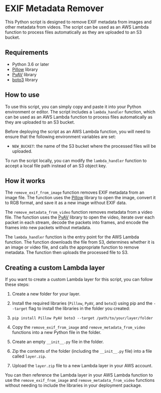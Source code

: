 
# EXIF Metadata Remover

This Python script is designed to remove EXIF metadata from images and other metadata from videos. The script can be used as an AWS Lambda function to process files automatically as they are uploaded to an S3 bucket.

## Requirements

-   Python 3.6 or later
-   [Pillow](https://pillow.readthedocs.io/en/stable/) library
-   [PyAV](https://pyav.org/) library
-   [boto3](https://boto3.amazonaws.com/v1/documentation/api/latest/index.html) library

## How to use

To use this script, you can simply copy and paste it into your Python environment or editor. The script includes a `lambda_handler` function, which can be used as an AWS Lambda function to process files automatically as they are uploaded to an S3 bucket.

Before deploying the script as an AWS Lambda function, you will need to ensure that the following environment variables are set:

-   `NEW_BUCKET`: the name of the S3 bucket where the processed files will be uploaded.

To run the script locally, you can modify the `lambda_handler` function to accept a local file path instead of an S3 object key.

## How it works

The `remove_exif_from_image` function removes EXIF metadata from an image file. The function uses the [Pillow](https://pillow.readthedocs.io/en/stable/) library to open the image, convert it to RGB format, and save it as a new image without EXIF data.

The `remove_metadata_from_video` function removes metadata from a video file. The function uses the [PyAV](https://pyav.org/) library to open the video, iterate over each packet in each stream, decode the packets into frames, and encode the frames into new packets without metadata.

The `lambda_handler` function is the entry point for the AWS Lambda function. The function downloads the file from S3, determines whether it is an image or video file, and calls the appropriate function to remove metadata. The function then uploads the processed file to S3.

## Creating a custom Lambda layer

If you want to create a custom Lambda layer for this script, you can follow these steps:

1.  Create a new folder for your layer.
2.  Install the required libraries (`Pillow`, `PyAV`, and `boto3`) using pip and the `--target` flag to install the libraries in the folder you created:

1.  `pip install Pillow PyAV boto3 --target /path/to/your/layer/folder` 
    
2.  Copy the `remove_exif_from_image` and `remove_metadata_from_video` functions into a new Python file in the folder.
3.  Create an empty `__init__.py` file in the folder.
4.  Zip the contents of the folder (including the `__init__.py` file) into a file called `layer.zip`.
5.  Upload the `layer.zip` file to a new Lambda layer in your AWS account.

You can then reference the Lambda layer in your AWS Lambda function to use the `remove_exif_from_image` and `remove_metadata_from_video` functions without needing to include the libraries in your deployment package.
